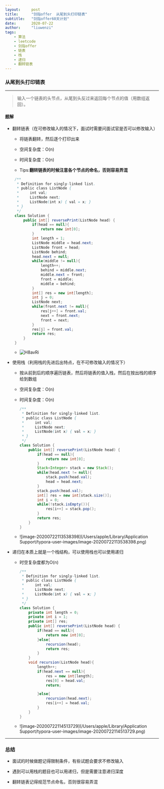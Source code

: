 ```yaml
---
layout:     post
title:      "剑指offer  从尾到头打印链表"
subtitle:   "剑指offer60天计划"
date:       2020-07-22
author:     "liuwenzi"
tags:
    - 算法
    - leetcode
    - 剑指offer
    - 链表
    - 栈
    - 递归
    - 翻转链表
---
```

### 从尾到头打印链表

-------

> 输入一个链表的头节点，从尾到头反过来返回每个节点的值（用数组返回）。

#### 题解

- 翻转链表（在可修改输入的情况下，面试时需要问面试官是否可以修改输入）

  - 将链表翻转，然后逐个打印出来

  - 空间复杂度：O(n)

  - 时间复杂度：O(n)

  - Tips:**翻转链表的时候注意各个节点的命名，否则容易弄混**

   ```java
    /**
     * Definition for singly-linked list.
     * public class ListNode {
     *     int val;
     *     ListNode next;
     *     ListNode(int x) { val = x; }
     * }
     */
    class Solution {
        public int[] reversePrint(ListNode head) {
            if(head == null){
                return new int[0];
            }
            int length = 1;
            ListNode middle = head.next;
            ListNode front = head;
            ListNode behind;
            head.next = null;
            while(middle != null){
                length++;
                behind = middle.next;
                middle.next = front;
                front = middle;
                middle = behind;
            }
            int[] res = new int[length];
            int j = 0;
            ListNode next;
            while(front.next != null){
                res[j++] = front.val;
                next = front.next;
                front = next;
            }
            res[j] = front.val;
            return res;
        }
    }	
   ```

    

  - ![H8avRi](https://cdn.jsdelivr.net/gh/Lanternliu/pic@master/uPic/H8avRi.png)

- 使用栈（利用栈的先进后出特点，在不可修改输入的情况下）

  - 按从前到后的顺序遍历链表，然后将链表的值入栈，然后在按出栈的顺序给到数组

  - 空间复杂度：O(n)

  - 时间复杂度：O(n)

    ```java
    /**
     * Definition for singly-linked list.
     * public class ListNode {
     *     int val;
     *     ListNode next;
     *     ListNode(int x) { val = x; }
     * }
     */
    class Solution {
        public int[] reversePrint(ListNode head) {
            if(head == null){
                return new int[0];
            }
            Stack<Integer> stack = new Stack();
            while(head.next != null){
                stack.push(head.val);
                head = head.next;
            }
            stack.push(head.val);
            int[] res = new int[stack.size()];
            int i = 0;
            while(!stack.isEmpty()){
                res[i++] = stack.pop();
            }
            return res;
        }
    }		
    ```

   - ![image-20200722113538398](/Users/apple/Library/Application Support/typora-user-images/image-20200722113538398.png)

- 递归在本质上就是一个栈结构，可以使用栈也可以使用递归

  - 时空复杂度都为O(n)

    ```java
    /**
     * Definition for singly-linked list.
     * public class ListNode {
     *     int val;
     *     ListNode next;
     *     ListNode(int x) { val = x; }
     * }
     */
    class Solution {
        private int length = 0;
        private int i = 1;
        private int[] res;
        public int[] reversePrint(ListNode head) {
            if(head == null){
                return new int[0];
            }else{
                recursion(head);
                return res;
            }
        }
        void recursion(ListNode head){
            length++;
            if(head.next == null){
                res = new int[length];
                res[0] = head.val;
                return;
    
            }else{
                recursion(head.next);
                res[i++] = head.val;
            }
        }
    }
    ```

   - ![image-20200722114513729](/Users/apple/Library/Application Support/typora-user-images/image-20200722114513729.png)

------------

### 总结

- 面试的时候做题记得限制条件，有些试题会要求不修改输入

- 遇到可以用栈的题目也可以用递归，但是需要注意递归深度
- 翻转链表记得规范节点命名，否则很容易弄混

